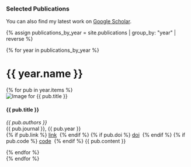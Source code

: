 ### Selected Publications

You can also find my latest work on [Google Scholar](https://scholar.google.com/citations?user=msRla_0AAAAJ&hl=en).

{% assign publications_by_year = site.publications | group_by: "year" | reverse %}

{% for year in publications_by_year %}
  <h1>{{ year.name }}</h1>

  <div class="publication-list">
    {% for pub in year.items %}
      <div class="publication-content">
        <img class="publication-image" src="{{ pub.image }}" alt="Image for {{ pub.title }}"/>
        <div class="publication-text">
          <h4>{{ pub.title }}</h4>
          <p><em>{{ pub.authors }}</em><br>
             {{ pub.journal }}, {{ pub.year }}<br>
             {% if pub.link %}
              <a href="{{ pub.link }}">link</a>&nbsp;
             {% endif %}
             {% if pub.doi %}
              <a href="https://doi.org/{{ pub.doi }}">doi</a>&nbsp;
             {% endif %}
             {% if pub.code %}
              <a href="{{ pub.code }}">code</a>&nbsp;
             {% endif %}
             {{ pub.content }}
          </p>
        </div>
      </div>
    {% endfor %}
  </div>
{% endfor %}